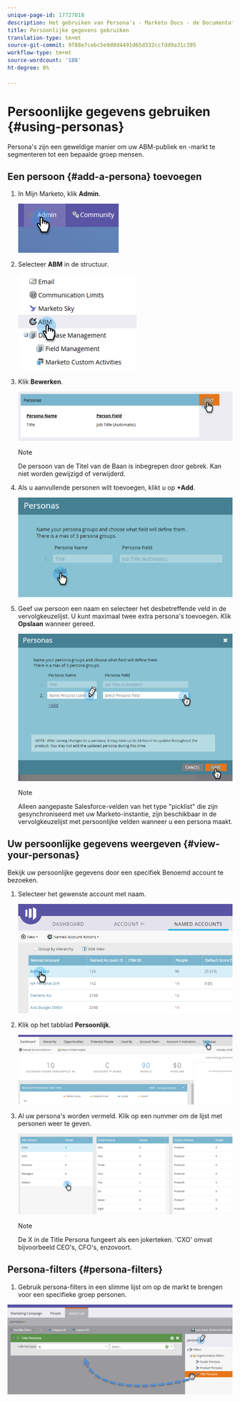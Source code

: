 ```yaml
---
unique-page-id: 17727818
description: Het gebruiken van Persona's - Marketo Docs - de Documentatie van het Product
title: Persoonlijke gegevens gebruiken
translation-type: tm+mt
source-git-commit: 9f88e7cebc5e9d0d4491d65d332ccfdd9a31c395
workflow-type: tm+mt
source-wordcount: '188'
ht-degree: 0%

---
```



# Persoonlijke gegevens gebruiken {#using-personas}

Persona&#39;s zijn een geweldige manier om uw ABM-publiek en -markt te segmenteren tot een bepaalde groep mensen.

## Een persoon {#add-a-persona} toevoegen

1. In Mijn Marketo, klik **Admin**.

   ![](assets/one.png)

1. Selecteer **ABM** in de structuur.

   ![](assets/two.png)

1. Klik **Bewerken**.

   ![](assets/three.png)

   >[!NOTE]
   >
   >De persoon van de Titel van de Baan is inbegrepen door gebrek. Kan niet worden gewijzigd of verwijderd.

1. Als u aanvullende personen wilt toevoegen, klikt u op **+Add**.

   ![](assets/four.png)

1. Geef uw persoon een naam en selecteer het desbetreffende veld in de vervolgkeuzelijst. U kunt maximaal twee extra persona&#39;s toevoegen. Klik **Opslaan** wanneer gereed.

   ![](assets/five.png)

   >[!NOTE]
   >
   >Alleen aangepaste Salesforce-velden van het type &quot;picklist&quot; die zijn gesynchroniseerd met uw Marketo-instantie, zijn beschikbaar in de vervolgkeuzelijst met persoonlijke velden wanneer u een persona maakt.

## Uw persoonlijke gegevens weergeven {#view-your-personas}

Bekijk uw persoonlijke gegevens door een specifiek Benoemd account te bezoeken.

1. Selecteer het gewenste account met naam.

   ![](assets/one-a.png)

1. Klik op het tabblad **Persoonlijk**.

   ![](assets/two-a.png)

1. Al uw persona&#39;s worden vermeld. Klik op een nummer om de lijst met personen weer te geven.

   ![](assets/three-a.png)

   >[!NOTE]
   >
   >De X in de Title Persona fungeert als een jokerteken. &#39;CXO&#39; omvat bijvoorbeeld CEO&#39;s, CFO&#39;s, enzovoort.

## Persona-filters {#persona-filters}

1. Gebruik persona-filters in een slimme lijst om op de markt te brengen voor een specifieke groep personen.

![](assets/one-b.png)
